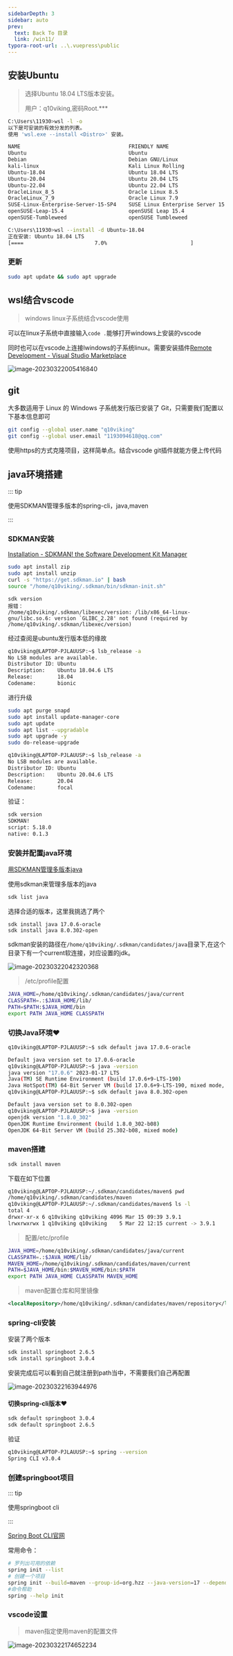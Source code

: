 ```yaml
---
sidebarDepth: 3
sidebar: auto
prev:
  text: Back To 目录
  link: /win11/
typora-root-url: ..\.vuepress\public
---
```


## 安装Ubuntu

> 选择Ubuntu 18.04 LTS版本安装。
>
> 用户：q10viking,密码Root.***

```sh
C:\Users\11930>wsl -l -o
以下是可安装的有效分发的列表。
使用 'wsl.exe --install <Distro>' 安装。

NAME                                   FRIENDLY NAME
Ubuntu                                 Ubuntu
Debian                                 Debian GNU/Linux
kali-linux                             Kali Linux Rolling
Ubuntu-18.04                           Ubuntu 18.04 LTS
Ubuntu-20.04                           Ubuntu 20.04 LTS
Ubuntu-22.04                           Ubuntu 22.04 LTS
OracleLinux_8_5                        Oracle Linux 8.5
OracleLinux_7_9                        Oracle Linux 7.9
SUSE-Linux-Enterprise-Server-15-SP4    SUSE Linux Enterprise Server 15 SP4
openSUSE-Leap-15.4                     openSUSE Leap 15.4
openSUSE-Tumbleweed                    openSUSE Tumbleweed

C:\Users\11930>wsl --install -d Ubuntu-18.04
正在安装: Ubuntu 18.04 LTS
[====                       7.0%                           ]
```

### 更新

```sh
sudo apt update && sudo apt upgrade
```



## wsl结合vscode

> windows linux子系统结合vscode使用

可以在linux子系统中直接输入`code .`能够打开windows上安装的vscode

同时也可以在vscode上连接lwindows的子系统linux。需要安装插件[Remote Development - Visual Studio Marketplace](https://marketplace.visualstudio.com/items?itemName=ms-vscode-remote.vscode-remote-extensionpack)

![image-20230322005416840](/images/win11/image-20230322005416840.png)

## git

大多数适用于 Linux 的 Windows 子系统发行版已安装了 Git，只需要我们配置以下基本信息即可

```sh
git config --global user.name "q10viking"
git config --global user.email "1193094618@qq.com"
```

使用https的方式克隆项目，这样简单点。结合vscode git插件就能方便上传代码



## java环境搭建

::: tip

使用SDKMAN管理多版本的spring-cli，java,maven

:::

### SDKMAN安装

[Installation - SDKMAN! the Software Development Kit Manager](https://sdkman.io/install)

```sh
sudo apt install zip
sudo apt install unzip
curl -s "https://get.sdkman.io" | bash
source "/home/q10viking/.sdkman/bin/sdkman-init.sh"
```

```
sdk version
报错：
/home/q10viking/.sdkman/libexec/version: /lib/x86_64-linux-gnu/libc.so.6: version `GLIBC_2.28' not found (required by /home/q10viking/.sdkman/libexec/version)
```

经过查阅是ubuntu发行版本低的缘故

```sh
q10viking@LAPTOP-PJLAUUSP:~$ lsb_release -a
No LSB modules are available.
Distributor ID: Ubuntu
Description:    Ubuntu 18.04.6 LTS
Release:        18.04
Codename:       bionic
```

进行升级

```sh
sudo apt purge snapd
sudo apt install update-manager-core
sudo apt update
sudo apt list --upgradable
sudo apt upgrade -y
sudo do-release-upgrade
```

```sh
q10viking@LAPTOP-PJLAUUSP:~$ lsb_release -a
No LSB modules are available.
Distributor ID: Ubuntu
Description:    Ubuntu 20.04.6 LTS
Release:        20.04
Codename:       focal
```

验证：

```sh
sdk version
SDKMAN!
script: 5.18.0
native: 0.1.3
```

### 安装并配置java环境

[用SDKMAN管理多版本java](https://blog.codeleak.pl/2020/01/manage-multiple-java-sdks-with-sdkman.html)

使用sdkman来管理多版本的java

```sh
sdk list java
```

选择合适的版本，这里我挑选了两个

```
sdk install java 17.0.6-oracle
sdk install java 8.0.302-open
```

sdkman安装的路径在`/home/q10viking/.sdkman/candidates/java`目录下,在这个目录下有一个current软连接，对应设置的jdk。

![image-20230322042320368](/images/win11/image-20230322042320368.png)

> /etc/profile配置

```sh
JAVA_HOME=/home/q10viking/.sdkman/candidates/java/current
CLASSPATH=.:$JAVA_HOME/lib/
PATH=$PATH:$JAVA_HOME/bin
export PATH JAVA_HOME CLASSPATH
```

### 切换Java环境❤️

```sh
q10viking@LAPTOP-PJLAUUSP:~$ sdk default java 17.0.6-oracle

Default java version set to 17.0.6-oracle
q10viking@LAPTOP-PJLAUUSP:~$ java -version
java version "17.0.6" 2023-01-17 LTS
Java(TM) SE Runtime Environment (build 17.0.6+9-LTS-190)
Java HotSpot(TM) 64-Bit Server VM (build 17.0.6+9-LTS-190, mixed mode, sharing)
q10viking@LAPTOP-PJLAUUSP:~$ sdk default java 8.0.302-open

Default java version set to 8.0.302-open
q10viking@LAPTOP-PJLAUUSP:~$ java -version
openjdk version "1.8.0_302"
OpenJDK Runtime Environment (build 1.8.0_302-b08)
OpenJDK 64-Bit Server VM (build 25.302-b08, mixed mode)
```

### maven搭建

```sh
sdk install maven
```

下载在如下位置

```sh
q10viking@LAPTOP-PJLAUUSP:~/.sdkman/candidates/maven$ pwd
/home/q10viking/.sdkman/candidates/maven
q10viking@LAPTOP-PJLAUUSP:~/.sdkman/candidates/maven$ ls -l
total 4
drwxr-xr-x 6 q10viking q10viking 4096 Mar 15 09:39 3.9.1
lrwxrwxrwx 1 q10viking q10viking    5 Mar 22 12:15 current -> 3.9.1
```

> 配置/etc/profile

```sh
JAVA_HOME=/home/q10viking/.sdkman/candidates/java/current
CLASSPATH=.:$JAVA_HOME/lib/
MAVEN_HOME=/home/q10viking/.sdkman/candidates/maven/current
PATH=$JAVA_HOME/bin:$MAVEN_HOME/bin:$PATH
export PATH JAVA_HOME CLASSPATH MAVEN_HOME
```

> maven配置仓库和阿里镜像

```xml
<localRepository>/home/q10viking/.sdkman/candidates/maven/repository</localRepository>
```



### spring-cli安装

安装了两个版本

```sh
sdk install springboot 2.6.5
sdk install springboot 3.0.4
```

安装完成后可以看到自己就注册到path当中，不需要我们自己再配置

![image-20230322163944976](/images/win11/image-20230322163944976.png)

#### 切换spring-cli版本❤️

```sh
sdk default springboot 3.0.4
sdk default springboot 2.6.5
```

验证

```sh
q10viking@LAPTOP-PJLAUUSP:~$ spring --version
Spring CLI v3.0.4
```

### 创建springboot项目

::: tip

使用springboot cli

:::

[Spring Boot CLI官网](https://docs.spring.io/spring-boot/docs/current/reference/html/cli.html#cli)

常用命令：

```sh
# 罗列出可用的依赖
spring init --list
# 创建一个项目
spring init --build=maven --group-id=org.hzz --java-version=17 --dependencies=web --name=helloworld helloworld
#命令帮助
spring --help init
```

### vscode设置

> maven指定使用maven的配置文件

![image-20230322174652234](/images/win11/image-20230322174652234.png)



